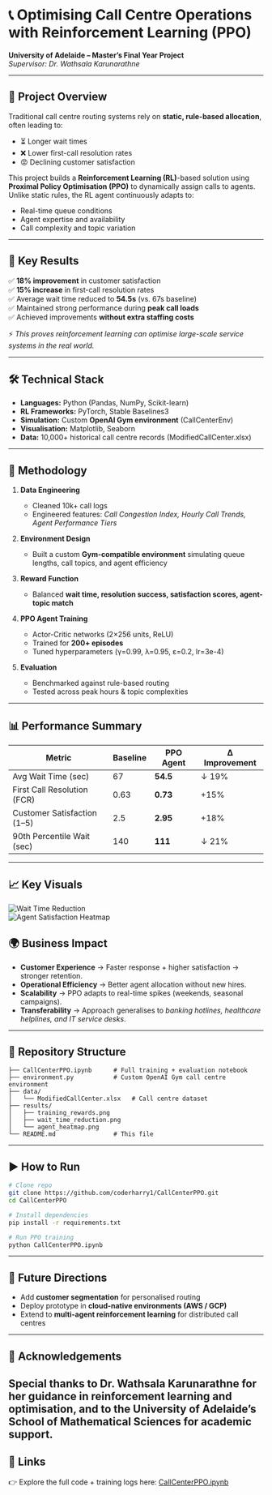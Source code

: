 # 📞 Optimising Call Centre Operations with Reinforcement Learning (PPO)

**University of Adelaide – Master’s Final Year Project**  
*Supervisor: Dr. Wathsala Karunarathne*  

---

## 🚀 Project Overview  

Traditional call centre routing systems rely on **static, rule-based allocation**, often leading to:  
- ⏳ Longer wait times  
- ❌ Lower first-call resolution rates  
- 😡 Declining customer satisfaction  

This project builds a **Reinforcement Learning (RL)**-based solution using **Proximal Policy Optimisation (PPO)** to dynamically assign calls to agents. Unlike static rules, the RL agent continuously adapts to:  
- Real-time queue conditions  
- Agent expertise and availability  
- Call complexity and topic variation  

---

## 🔑 Key Results  

✅ **18% improvement** in customer satisfaction  
✅ **15% increase** in first-call resolution rates  
✅ Average wait time reduced to **54.5s** (vs. 67s baseline)  
✅ Maintained strong performance during **peak call loads**  
✅ Achieved improvements **without extra staffing costs**  

⚡ *This proves reinforcement learning can optimise large-scale service systems in the real world.*  

---

## 🛠️ Technical Stack  

- **Languages:** Python (Pandas, NumPy, Scikit-learn)  
- **RL Frameworks:** PyTorch, Stable Baselines3  
- **Simulation:** Custom **OpenAI Gym environment** (CallCenterEnv)  
- **Visualisation:** Matplotlib, Seaborn  
- **Data:** 10,000+ historical call centre records (ModifiedCallCenter.xlsx)  

---

## 🧠 Methodology  

1. **Data Engineering**  
   - Cleaned 10k+ call logs  
   - Engineered features: *Call Congestion Index, Hourly Call Trends, Agent Performance Tiers*  

2. **Environment Design**  
   - Built a custom **Gym-compatible environment** simulating queue lengths, call topics, and agent efficiency  

3. **Reward Function**  
   - Balanced **wait time, resolution success, satisfaction scores, agent-topic match**  

4. **PPO Agent Training**  
   - Actor-Critic networks (2×256 units, ReLU)  
   - Trained for **200+ episodes**  
   - Tuned hyperparameters (γ=0.99, λ=0.95, ε=0.2, lr=3e-4)  

5. **Evaluation**  
   - Benchmarked against rule-based routing  
   - Tested across peak hours & topic complexities  

---

## 📊 Performance Summary  

| Metric                        | Baseline | PPO Agent | Δ Improvement |
|-------------------------------|----------|-----------|---------------|
| Avg Wait Time (sec)           | 67       | **54.5**  | ↓ 19% |
| First Call Resolution (FCR)   | 0.63     | **0.73**  | +15% |
| Customer Satisfaction (1–5)   | 2.5      | **2.95**  | +18% |
| 90th Percentile Wait (sec)    | 140      | **111**   | ↓ 21% |

---
## 📈 Key Visuals  
![Wait Time Reduction](<img width="347" height="185" alt="Screenshot 2025-08-25 at 11 41 55 AM" src="https://github.com/user-attachments/assets/afeae65d-8016-4894-92dd-ece1955dad53" />
)  
![Agent Satisfaction Heatmap](<img width="317" height="213" alt="Screenshot 2025-08-25 at 11 44 35 AM" src="https://github.com/user-attachments/assets/8a607289-1a9a-47bd-9f1e-10142ef68842" />
)  

## 🌍 Business Impact  

- **Customer Experience** → Faster response + higher satisfaction → stronger retention.  
- **Operational Efficiency** → Better agent allocation without new hires.  
- **Scalability** → PPO adapts to real-time spikes (weekends, seasonal campaigns).  
- **Transferability** → Approach generalises to *banking hotlines, healthcare helplines, and IT service desks*.  

---

## 📂 Repository Structure  

```
├── CallCenterPPO.ipynb      # Full training + evaluation notebook
├── environment.py           # Custom OpenAI Gym call centre environment
├── data/
│   └── ModifiedCallCenter.xlsx   # Call centre dataset
├── results/
│   ├── training_rewards.png
│   ├── wait_time_reduction.png
│   └── agent_heatmap.png
└── README.md                # This file
```

---

## ▶️ How to Run  

```bash
# Clone repo
git clone https://github.com/coderharry1/CallCenterPPO.git
cd CallCenterPPO

# Install dependencies
pip install -r requirements.txt

# Run PPO training
python CallCenterPPO.ipynb
```

---

## 📌 Future Directions  

- Add **customer segmentation** for personalised routing  
- Deploy prototype in **cloud-native environments (AWS / GCP)**  
- Extend to **multi-agent reinforcement learning** for distributed call centres  

---

## 🙏 Acknowledgements  

Special thanks to **Dr. Wathsala Karunarathne** for her guidance in reinforcement learning and optimisation, and to the University of Adelaide’s **School of Mathematical Sciences** for academic support.  
---

## 🔗 Links  
👉 Explore the full code + training logs here: [CallCenterPPO.ipynb](https://github.com/coderharry1/CallCenterPPO/blob/main/CallCenterPPO.ipynb)
